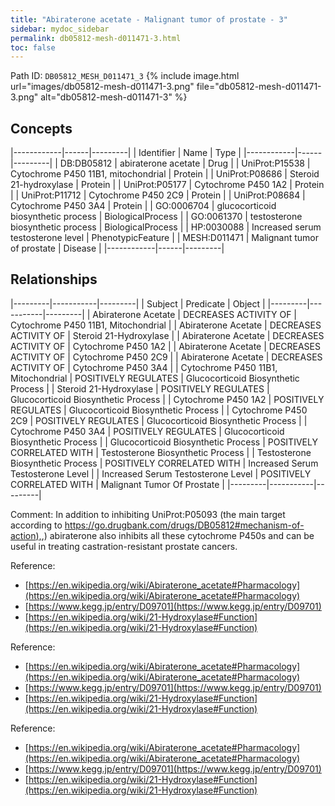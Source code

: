 ```yaml
---
title: "Abiraterone acetate - Malignant tumor of prostate - 3"
sidebar: mydoc_sidebar
permalink: db05812-mesh-d011471-3.html
toc: false 
---
```



Path ID: `DB05812_MESH_D011471_3`
{% include image.html url="images/db05812-mesh-d011471-3.png" file="db05812-mesh-d011471-3.png" alt="db05812-mesh-d011471-3" %}

## Concepts

|------------|------|---------|
| Identifier | Name | Type    |
|------------|------|---------|
| DB:DB05812 | abiraterone acetate | Drug |
| UniProt:P15538 | Cytochrome P450 11B1, mitochondrial | Protein |
| UniProt:P08686 | Steroid 21-hydroxylase | Protein |
| UniProt:P05177 | Cytochrome P450 1A2 | Protein |
| UniProt:P11712 | Cytochrome P450 2C9 | Protein |
| UniProt:P08684 | Cytochrome P450 3A4 | Protein |
| GO:0006704 | glucocorticoid biosynthetic process | BiologicalProcess |
| GO:0061370 | testosterone biosynthetic process | BiologicalProcess |
| HP:0030088 | Increased serum testosterone level | PhenotypicFeature |
| MESH:D011471 | Malignant tumor of prostate | Disease |
|------------|------|---------|

## Relationships

|---------|-----------|---------|
| Subject | Predicate | Object  |
|---------|-----------|---------|
| Abiraterone Acetate | DECREASES ACTIVITY OF | Cytochrome P450 11B1, Mitochondrial |
| Abiraterone Acetate | DECREASES ACTIVITY OF | Steroid 21-Hydroxylase |
| Abiraterone Acetate | DECREASES ACTIVITY OF | Cytochrome P450 1A2 |
| Abiraterone Acetate | DECREASES ACTIVITY OF | Cytochrome P450 2C9 |
| Abiraterone Acetate | DECREASES ACTIVITY OF | Cytochrome P450 3A4 |
| Cytochrome P450 11B1, Mitochondrial | POSITIVELY REGULATES | Glucocorticoid Biosynthetic Process |
| Steroid 21-Hydroxylase | POSITIVELY REGULATES | Glucocorticoid Biosynthetic Process |
| Cytochrome P450 1A2 | POSITIVELY REGULATES | Glucocorticoid Biosynthetic Process |
| Cytochrome P450 2C9 | POSITIVELY REGULATES | Glucocorticoid Biosynthetic Process |
| Cytochrome P450 3A4 | POSITIVELY REGULATES | Glucocorticoid Biosynthetic Process |
| Glucocorticoid Biosynthetic Process | POSITIVELY CORRELATED WITH | Testosterone Biosynthetic Process |
| Testosterone Biosynthetic Process | POSITIVELY CORRELATED WITH | Increased Serum Testosterone Level |
| Increased Serum Testosterone Level | POSITIVELY CORRELATED WITH | Malignant Tumor Of Prostate |
|---------|-----------|---------|

Comment: In addition to inhibiting UniProt:P05093 (the main target according to [https://go.drugbank.com/drugs/DB05812#mechanism-of-action),](https://go.drugbank.com/drugs/DB05812#mechanism-of-action),) abiraterone also inhibits all these cytochrome P450s and can be useful in treating castration-resistant prostate cancers.

Reference: 
  - [https://en.wikipedia.org/wiki/Abiraterone_acetate#Pharmacology](https://en.wikipedia.org/wiki/Abiraterone_acetate#Pharmacology)
  - [https://www.kegg.jp/entry/D09701](https://www.kegg.jp/entry/D09701)
  - [https://en.wikipedia.org/wiki/21-Hydroxylase#Function](https://en.wikipedia.org/wiki/21-Hydroxylase#Function)

Reference: 
  - [https://en.wikipedia.org/wiki/Abiraterone_acetate#Pharmacology](https://en.wikipedia.org/wiki/Abiraterone_acetate#Pharmacology)
  - [https://www.kegg.jp/entry/D09701](https://www.kegg.jp/entry/D09701)
  - [https://en.wikipedia.org/wiki/21-Hydroxylase#Function](https://en.wikipedia.org/wiki/21-Hydroxylase#Function)

Reference: 
  - [https://en.wikipedia.org/wiki/Abiraterone_acetate#Pharmacology](https://en.wikipedia.org/wiki/Abiraterone_acetate#Pharmacology)
  - [https://www.kegg.jp/entry/D09701](https://www.kegg.jp/entry/D09701)
  - [https://en.wikipedia.org/wiki/21-Hydroxylase#Function](https://en.wikipedia.org/wiki/21-Hydroxylase#Function)
